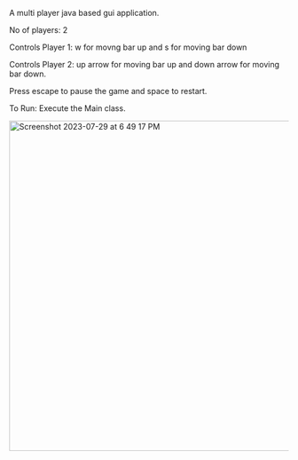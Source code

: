 A multi player java based gui application.

No of players: 2

Controls Player 1: w for movng bar up and s for moving bar down

Controls Player 2: up arrow for moving bar up and down arrow for moving bar down.


Press escape to pause the game and space to restart.

To Run:
Execute the Main class.


<img width="595" alt="Screenshot 2023-07-29 at 6 49 17 PM" src="https://github.com/Vikas0693/ping-pong-game/assets/60820583/fe2c3b40-8ad8-4971-808c-028a0ef81ffd">
